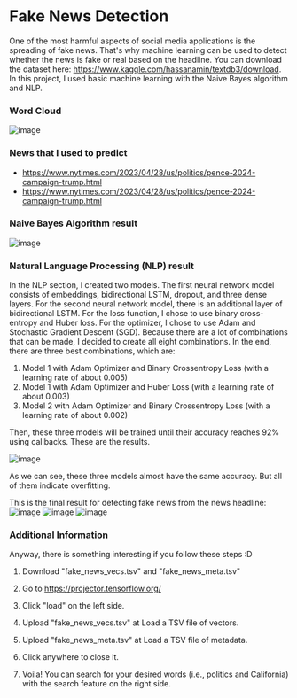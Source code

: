 # Fake News Detection

One of the most harmful aspects of social media applications is the spreading of fake news. That's why machine learning can be used to detect whether the news is fake or real based on the headline. You can download the dataset here: https://www.kaggle.com/hassanamin/textdb3/download. In this project, I used basic machine learning with the Naive Bayes algorithm and NLP. 

### Word Cloud
![image](https://user-images.githubusercontent.com/125811483/235296050-d37afad3-6369-4c39-b85a-9d3b54c93d53.png)


### News that I used to predict
* https://www.nytimes.com/2023/04/28/us/politics/pence-2024-campaign-trump.html
* https://www.nytimes.com/2023/04/28/us/politics/pence-2024-campaign-trump.html

### Naive Bayes Algorithm result
![image](https://user-images.githubusercontent.com/125811483/235295224-d0948f17-1f48-4a6f-9f1f-7ca77fa0ca89.png)

### Natural Language Processing (NLP) result
In the NLP section, I created two models. The first neural network model consists of embeddings, bidirectional LSTM, dropout, and three dense layers. For the second neural network model, there is an additional layer of bidirectional LSTM. For the loss function, I chose to use binary cross-entropy and Huber loss. For the optimizer, I chose to use Adam and Stochastic Gradient Descent (SGD). Because there are a lot of combinations that can be made, I decided to create all eight combinations. In the end, there are three best combinations, which are:

1. Model 1 with Adam Optimizer and Binary Crossentropy Loss (with a learning rate of about 0.005)
2. Model 1 with Adam Optimizer and Huber Loss (with a learning rate of about 0.003)
3. Model 2 with Adam Optimizer and Binary Crossentropy Loss (with a learning rate of about 0.002)

Then, these three models will be trained until their accuracy reaches 92% using callbacks. These are the results.

![image](https://user-images.githubusercontent.com/125811483/235296064-ce828ada-5382-4441-8135-8fc7660df4c4.png)

As we can see, these three models almost have the same accuracy. But all of them indicate overfitting.

This is the final result for detecting fake news from the news headline:
![image](https://user-images.githubusercontent.com/125811483/235295907-95d701ef-63b2-48d5-afcc-7666d7312bb3.png)
![image](https://user-images.githubusercontent.com/125811483/235296084-37222ecb-1c72-4bf3-867a-db59d2ed1031.png)
![image](https://user-images.githubusercontent.com/125811483/235296088-a7566cc1-5c28-41f2-84ef-7be2358d1075.png)


### Additional Information
Anyway, there is something interesting if you follow these steps :D

1. Download "fake_news_vecs.tsv" and "fake_news_meta.tsv"

2. Go to https://projector.tensorflow.org/

3. Click "load" on the left side.

4. Upload "fake_news_vecs.tsv" at Load a TSV file of vectors.

5. Upload "fake_news_meta.tsv" at Load a TSV file of metadata.

6. Click anywhere to close it.

7. Voila! You can search for your desired words (i.e., politics and California) with the search feature on the right side.
